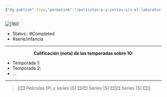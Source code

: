 ```yaml
---
{"dg-publish":true,"permalink":"/peliculas-p-y-series-s/s-el-laboratorio-de-dexter/"}
---
```



![|160](https://m.media-amazon.com/images/M/MV5BYjIzMzU4NWEtMzcwNy00N2E4LWExZmEtZDM1YTk0YzlkMDhmXkEyXkFqcGdeQXVyNTgyNTA4MjM@._V1_SX300.jpg)

- Status:: #Completed 
- #serie/infancia 

---

**<center>Calificación (nota) de las temporadas sobre 10:</center>**

- Temporada 1: 
- Temporada 2: 
- ...

---

> [[🎞️ Películas (P) y series (S) 🎞️/🎞️ Series (S) 🎞️\|🎞️ Series (S) 🎞️]]